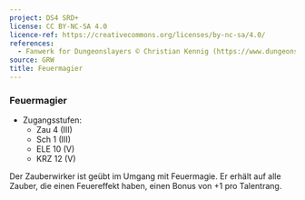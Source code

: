 ```yaml
---
project: DS4 SRD+
license: CC BY-NC-SA 4.0
licence-ref: https://creativecommons.org/licenses/by-nc-sa/4.0/
references: 
  - Fanwerk for Dungeonslayers © Christian Kennig (https://www.dungeonslayers.net/)
source: GRW
title: Feuermagier
---
```


### Feuermagier

- Zugangsstufen:
  - Zau 4 (III)
  - Sch 1 (III)
  - ELE 10 (V)
  - KRZ 12 (V)

Der Zauberwirker ist geübt im Umgang mit Feuermagie. Er erhält auf alle Zauber, die einen Feuereffekt haben, einen Bonus von +1 pro Talentrang.

